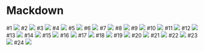 Mackdown
====
#1
![](mackdown/1.png)
#2
![](mackdown/2.png)
#3
![](mackdown/3.jpg)
#4
![](mackdown/4.png)
#5
![](mackdown/5.jpg)
#6
![](mackdown/6.jpg)
#7
![](mackdown/7.jpg)
#8
![](mackdown/8.jpg)
#9
![](mackdown/9.jpg)
#10
![](mackdown/10.png)
#11
![](mackdown/11.png)
#12
![](mackdown/12.png)
#13
![](mackdown/13.png)
#14
![](mackdown/14.png)
#15
![](mackdown/15.png)
#16
![](mackdown/16.png)
#17
![](mackdown/17.png)
#18
![](mackdown/18.png)
#19
![](mackdown/19.png)
#20
![](mackdown/20.png)
#21
![](mackdown/21.png)
#22
![](mackdown/22.png)
#23
![](mackdown/23.png)
#24
![](mackdown/24.png)